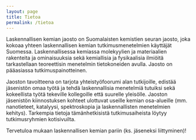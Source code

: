 ```yaml
---
layout: page
title: Tietoa
permalink: /tietoa
---
```


Laskennallisen kemian jaosto on Suomalaisten kemistien seuran jaosto, joka kokoaa yhteen laskennallisen kemian tutkimusmenetelmien käyttäjät Suomessa. Laskennallisessa kemiassa molekyylien ja materiaalien rakenteita ja ominaisuuksia sekä kemiallisia ja fysikaalisia ilmiöitä tarkastellaan teoreettisin menetelmin tietokoneiden avulla. Jaosto on pääasiassa tutkimuspainotteinen.

Jaoston tavoitteena on tarjota yhteistyöfoorumi alan tutkijoille, edistää jäsenistön omaa työtä ja tehdä laskennallisia menetelmiä tutuiksi sekä kokeellista työtä tekeville kollegoille että suurelle yleisölle. Jaoston jäsenistön kiinnostuksen kohteet ulottuvat useille kemian osa-alueille (mm. nanotieteet, katalyysi, spektroskopia ja laskennallisten menetelmien kehitys). Tarkempia tietoja tämänhetkisistä tutkimusaiheista löytyy tutkimusryhmien kotisivuilta.

Tervetuloa mukaan laskennallisen kemian pariin (ks. jäseneksi liittyminen)!

